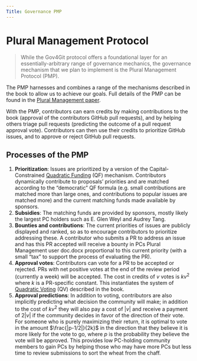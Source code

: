 ```yaml
---
Title: Governance PMP
---
```


# Plural Management Protocol

> While the Gov4Git protocol offers a foundational layer for an essentially-arbitrary range of governance mechanics, the governance mechanism that we plan to implement is the Plural Management Protocol (PMP). 

The PMP harnesses and combines a range of the mechanisms described in the book to allow us to achieve our goals. Full details of the PMP can be found in the [Plural Management paper](https://papers.ssrn.com/sol3/papers.cfm?abstract_id=4688040).

With the PMP, contributors can earn credits by making contributions to the book (approval of the contributors GitHub pull requests), and by helping others triage pull requests (predicting the outcome of a pull request approval vote). Contributors can then use their credits to prioritize GitHub issues, and to approve or reject GitHub pull requests. 

## Processes of the PMP

1. **Prioritization**: Issues are prioritized by a version of the Capital-Constrained [Quadratic Funding](https://arxiv.org/abs/1809.06421) (QF) mechanism. Contributors dynamically contribute to proposals’ priorities and are matched according to the “democratic” QF formula (e.g. small contributions are matched more than large ones, and contributions to popular issues are matched more) and the current matching funds made available by sponsors.
2. **Subsidies**: The matching funds are provided by sponsors, mostly likely the largest PC holders such as E. Glen Weyl and Audrey Tang.
3. **Bounties and contributions**: The current priorities of issues are publicly displayed and ranked, so as to encourage contributors to prioritize addressing these. A contributor who submits a PR to address an issue and has this PR accepted will receive a bounty in PCs Plural Management user doc.docx proportional to this current priority (with a small “tax” to support the process of evaluating the PR).
4. **Approval votes**: Contributors can vote for a PR to be accepted or rejected. PRs with net positive votes at the end of the review period (currently a week) will be accepted. The cost in credits of $v$ votes is $kv^2$ where $k$ is a PR-specific constant. This instantiates the system of [Quadratic Voting](https://en.wikipedia.org/wiki/Quadratic_voting#:~:text=With%20quadratic%20voting%2C%20not%20only,be%20%244%2C%20and%20so%20on.) (QV) described in the book.
5. **Approval predictions**: In addition to voting, contributors are also implicitly predicting what decision the community will make; in addition to the cost of $kv^2$ they will also pay a cost of $|v|$ and receive a payment of $2|v|$ if the community decides in favor of the direction of their vote. For someone who is purely maximizing their return, it is optimal to vote in the amount $\frac{|p-1/2|}{2k}$ in the direction that they believe it is more likely for the vote to go, where $p$ is the probability they believe the vote will be approved. This provides low PC-holding community members to gain PCs by helping those who may have more PCs but less time to review submissions to sort the wheat from the chaff.
